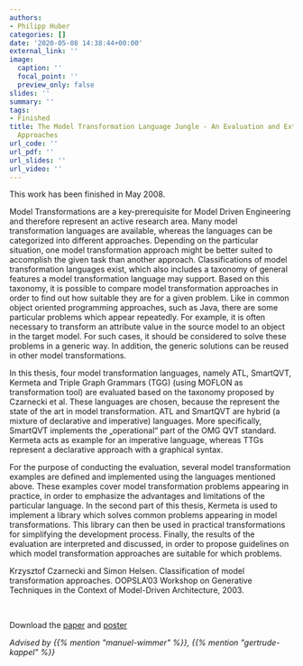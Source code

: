 ```yaml
---
authors:
- Philipp Huber
categories: []
date: '2020-05-08 14:38:44+00:00'
external_link: ''
image:
  caption: ''
  focal_point: ''
  preview_only: false
slides: ''
summary: ''
tags:
- Finished
title: The Model Transformation Language Jungle - An Evaluation and Extension of Existing
  Approaches
url_code: ''
url_pdf: ''
url_slides: ''
url_video: ''
---
```


This work has been finished in May 2008.

Model Transformations are a key-prerequisite for Model Driven Engineering and therefore represent an active research area. Many model transformation languages are available, whereas the languages can be categorized into different approaches. Depending on the particular situation, one model transformation approach might be better suited to accomplish the given task than another approach. Classifications of model transformation languages exist, which also includes a taxonomy of general features a model transformation language may support. Based on this taxonomy, it is possible to compare model transformation approaches in order to find out how suitable they are for a given problem. Like in common object oriented programming approaches, such as Java, there are some particular problems which appear repeatedly. For example, it is often necessary to transform an attribute value in the source model to an object in the target model. For such cases, it should be considered to solve these problems in a generic way. In addition, the generic solutions can be reused in other model transformations.

In this thesis, four model transformation languages, namely ATL, SmartQVT, Kermeta and Triple Graph Grammars (TGG) (using MOFLON as transformation tool) are evaluated based on the taxonomy proposed by Czarnecki et al. These languages are chosen, because the represent the state of the art in model transformation. ATL and SmartQVT are hybrid (a mixture of declarative and imperative) languages. More specifically, SmartQVT implements the „operational“ part of the OMG QVT standard. Kermeta acts as example for an imperative language, whereas TTGs represent a declarative approach with a graphical syntax.

For the purpose of conducting the evaluation, several model transformation examples are defined and implemented using the languages mentioned above. These examples cover model transformation problems appearing in practice, in order to emphasize the advantages and limitations of the particular language. In the second part of this thesis, Kermeta is used to implement a library which solves common problems appearing in model transformations. This library can then be used in practical transformations for simplifying the development process. Finally, the results of the evaluation are interpreted and discussed, in order to propose guidelines on which model transformation approaches are suitable for which problems.

Krzysztof Czarnecki and Simon Helsen. Classification of model transformation approaches. OOPSLA’03 Workshop on Generative Techniques in the Context of Model-Driven Architecture, 2003.

&nbsp;

 Download the [paper](https://www.big.tuwien.ac.at/app/uploads/2016/10/Huber_paper.pdf) and [poster](https://www.big.tuwien.ac.at/app/uploads/2016/10/Huber_poster.pdf)

*Advised by {{% mention "manuel-wimmer" %}}, {{% mention "gertrude-kappel" %}}*